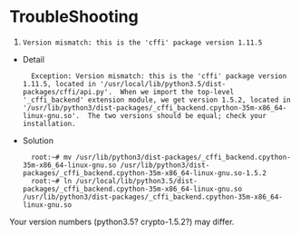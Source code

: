 TroubleShooting
===============

1. `Version mismatch: this is the 'cffi' package version 1.11.5`

* Detail

        Exception: Version mismatch: this is the 'cffi' package version 1.11.5, located in '/usr/local/lib/python3.5/dist-packages/cffi/api.py'.  When we import the top-level '_cffi_backend' extension module, we get version 1.5.2, located in '/usr/lib/python3/dist-packages/_cffi_backend.cpython-35m-x86_64-linux-gnu.so'.  The two versions should be equal; check your installation.

* Solution

        root:~# mv /usr/lib/python3/dist-packages/_cffi_backend.cpython-35m-x86_64-linux-gnu.so /usr/lib/python3/dist-packages/_cffi_backend.cpython-35m-x86_64-linux-gnu.so-1.5.2
        root:~# ln /usr/local/lib/python3.5/dist-packages/_cffi_backend.cpython-35m-x86_64-linux-gnu.so /usr/lib/python3/dist-packages/_cffi_backend.cpython-35m-x86_64-linux-gnu.so

Your version numbers (python3.5? crypto-1.5.2?) may differ.

